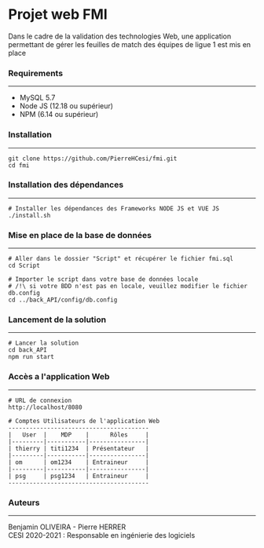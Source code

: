 # Projet web FMI

Dans le cadre de la validation des technologies Web,
une application permettant de gérer les feuilles de match des équipes de ligue 1 est mis en place 

### Requirements
---

- MySQL 5.7
- Node JS (12.18 ou supérieur)
- NPM (6.14 ou supérieur)

### Installation
---

```
git clone https://github.com/PierreHCesi/fmi.git
cd fmi
```

### Installation des dépendances
---

```
# Installer les dépendances des Frameworks NODE JS et VUE JS
./install.sh
```

### Mise en place de la base de données
---

```
# Aller dans le dossier "Script" et récupérer le fichier fmi.sql 
cd Script

# Importer le script dans votre base de données locale
# /!\ si votre BDD n'est pas en locale, veuillez modifier le fichier db.config
cd ../back_API/config/db.config
```

### Lancement de la solution
---

```
# Lancer la solution
cd back_API
npm run start
```

### Accès a l'application Web
---

```
# URL de connexion
http://localhost/8080

# Comptes Utilisateurs de l'application Web
----------------------------------------
|   User  |    MDP    |      Rôles     |
|---------|-----------|----------------|
| thierry | titi1234  | Présentateur   |
|---------|-----------|----------------|
| om      | om1234    | Entraineur     |
|---------|-----------|----------------|
| psg     | psg1234   | Entraineur     |
----------------------------------------
```

### Auteurs 
---
Benjamin OLIVEIRA - Pierre HERRER\
CESI 2020-2021 : Responsable en ingénierie des logiciels
